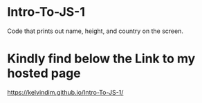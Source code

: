# Intro-To-JS-1

Code that prints out name, height, and country on the screen.

# Kindly find below the Link to my hosted page

https://kelvindim.github.io/Intro-To-JS-1/
